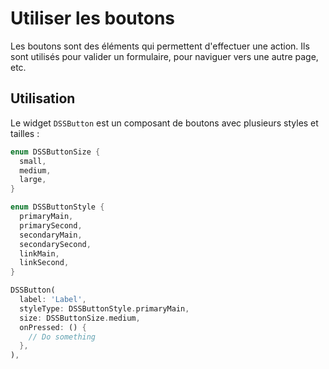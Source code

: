 # Utiliser les boutons

Les boutons sont des éléments qui permettent d'effectuer une action. Ils sont utilisés pour valider un formulaire, pour naviguer vers une autre page, etc.

## Utilisation

Le widget `DSSButton` est un composant de boutons avec plusieurs styles et tailles :

```dart
enum DSSButtonSize {
  small,
  medium,
  large,
}

enum DSSButtonStyle {
  primaryMain,
  primarySecond,
  secondaryMain,
  secondarySecond,
  linkMain,
  linkSecond,
}
```

```dart
DSSButton(
  label: 'Label',
  styleType: DSSButtonStyle.primaryMain,
  size: DSSButtonSize.medium,
  onPressed: () {
    // Do something
  }, 
),
```



